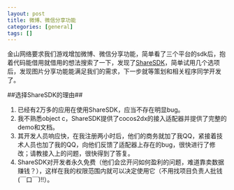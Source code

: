 ```yaml
---
layout: post
title: 微博、微信分享功能
categories: [general]
tags: []
---
```


金山网络要求我们游戏增加微博、微信分享功能，简单看了三个平台的sdk后，抱着代码能借用就借用的想法搜索了一下，发现了[ShareSDK](http://sharesdk.cn/)，简单试用几个选项后，发现图片分享功能能满足我们的需求，下一步就等策划和相关程序同学开发了。

##选择ShareSDK的理由##
1. 已经有2万多的应用在使用ShareSDK，应当不存在明显bug。
2. 我不熟悉object c，ShareSDK提供了cocos2dx的接入适配器并提供了完整的demo和文档。
3. 其开发人员响应快，在我注册两小时后，他们的商务就加了我QQ，紧接着技术人员也加了我的QQ，向他们反馈了适配器上存在的bug，很快进行了修改；请教接入上的问题，很快得到了答复。
4. ShareSDK对开发者永久免费（他们会岔开问如何盈利的问题，难道靠卖数据赚钱？），这样在我的权限范围内就可以决定使用它（不用找项目负责人批钱(￣口￣)!!）。